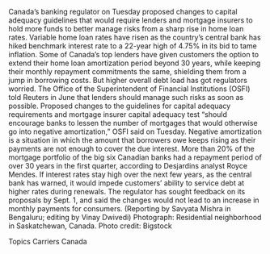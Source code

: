 Canada’s banking regulator on Tuesday proposed changes to capital adequacy guidelines that would require lenders and mortgage insurers to hold more funds to better manage risks from a sharp rise in home loan rates.
Variable home loan rates have risen as the country’s central bank has hiked benchmark interest rate to a 22-year high of 4.75% in its bid to tame inflation.
Some of Canada’s top lenders have given customers the option to extend their home loan amortization period beyond 30 years, while keeping their monthly repayment commitments the same, shielding them from a jump in borrowing costs. But higher overall debt load has got regulators worried.
The Office of the Superintendent of Financial Institutions (OSFI) told Reuters in June that lenders should manage such risks as soon as possible.
Proposed changes to the guidelines for capital adequacy requirements and mortgage insurer capital adequacy test “should encourage banks to lessen the number of mortgages that would otherwise go into negative amortization,” OSFI said on Tuesday.
Negative amortization is a situation in which the amount that borrowers owe keeps rising as their payments are not enough to cover the due interest.
More than 20% of the mortgage portfolio of the big six Canadian banks had a repayment period of over 30 years in the first quarter, according to Desjardins analyst Royce Mendes.
If interest rates stay high over the next few years, as the central bank has warned, it would impede customers’ ability to service debt at higher rates during renewals.
The regulator has sought feedback on its proposals by Sept. 1, and said the changes would not lead to an increase in monthly payments for consumers.
(Reporting by Savyata Mishra in Bengaluru; editing by Vinay Dwivedi)
Photograph: Residential neighborhood in Saskatchewan, Canada. Photo credit: Bigstock

Topics
Carriers
Canada
